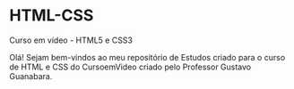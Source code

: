# HTML-CSS

Curso em vídeo - HTML5 e CSS3

Olá! Sejam bem-vindos ao meu repositório de Estudos criado para o curso de HTML e CSS do CursoemVideo criado pelo Professor Gustavo Guanabara.
